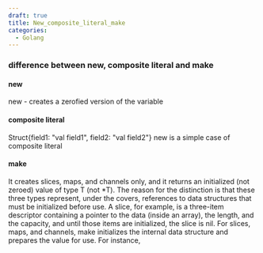 ```yaml
---
draft: true
title: New_composite_literal_make
categories:
  - Golang
---
```

### difference between new, composite literal and make

#### new

new - creates a zerofied version of the variable

#### composite literal

Struct{field1: "val field1", field2: "val field2"}
new is a simple case of composite literal

#### make

It creates slices, maps, and channels only, and it returns an initialized (not zeroed) value of type T (not *T). The reason for the distinction is that these three types represent, under the covers, references to data structures that must be initialized before use. A slice, for example, is a three-item descriptor containing a pointer to the data (inside an array), the length, and the capacity, and until those items are initialized, the slice is nil. For slices, maps, and channels, make initializes the internal data structure and prepares the value for use. For instance,
